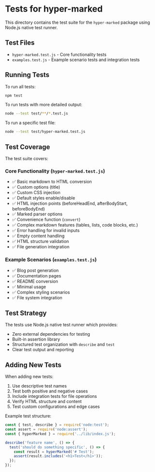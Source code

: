 # Tests for hyper-marked

This directory contains the test suite for the `hyper-marked` package using Node.js native test runner.

## Test Files

- `hyper-marked.test.js` - Core functionality tests
- `examples.test.js` - Example scenario tests and integration tests

## Running Tests

To run all tests:

```bash
npm test
```

To run tests with more detailed output:

```bash
node --test test/**/*.test.js
```

To run a specific test file:

```bash
node --test test/hyper-marked.test.js
```

## Test Coverage

The test suite covers:

### Core Functionality (`hyper-marked.test.js`)
- ✅ Basic markdown to HTML conversion
- ✅ Custom options (title)
- ✅ Custom CSS injection
- ✅ Default styles enable/disable
- ✅ HTML injection points (beforeHeadEnd, afterBodyStart, beforeBodyEnd)
- ✅ Marked parser options
- ✅ Convenience function (`convert`)
- ✅ Complex markdown features (tables, lists, code blocks, etc.)
- ✅ Error handling for invalid inputs
- ✅ Empty content handling
- ✅ HTML structure validation
- ✅ File generation integration

### Example Scenarios (`examples.test.js`)
- ✅ Blog post generation
- ✅ Documentation pages
- ✅ README conversion
- ✅ Minimal usage
- ✅ Complex styling scenarios
- ✅ File system integration

## Test Strategy

The tests use Node.js native test runner which provides:
- Zero external dependencies for testing
- Built-in assertion library
- Structured test organization with `describe` and `test`
- Clear test output and reporting

## Adding New Tests

When adding new tests:

1. Use descriptive test names
2. Test both positive and negative cases
3. Include integration tests for file operations
4. Verify HTML structure and content
5. Test custom configurations and edge cases

Example test structure:

```javascript
const { test, describe } = require('node:test');
const assert = require('node:assert');
const { hyperMarked } = require('../lib/index.js');

describe('feature name', () => {
  test('should do something specific', () => {
    const result = hyperMarked('# Test');
    assert(result.includes('<h1>Test</h1>'));
  });
});
```
